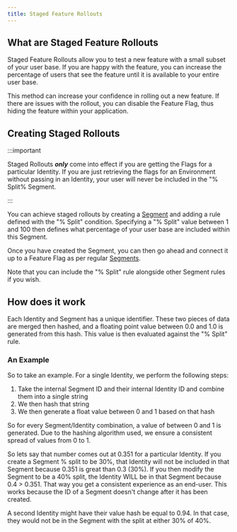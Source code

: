 ```yaml
---
title: Staged Feature Rollouts
---
```


## What are Staged Feature Rollouts

Staged Feature Rollouts allow you to test a new feature with a small subset of your user base. If you are happy with the
feature, you can increase the percentage of users that see the feature until it is available to your entire user base.

This method can increase your confidence in rolling out a new feature. If there are issues with the rollout, you can
disable the Feature Flag, thus hiding the feature within your application.

## Creating Staged Rollouts

:::important

Staged Rollouts **_only_** come into effect if you are getting the Flags for a particular Identity. If you are just
retrieving the flags for an Environment without passing in an Identity, your user will never be included in the "%
Split% Segment.

:::

You can achieve staged rollouts by creating a [Segment](/basic-features/managing-segments.md) and adding a rule defined
with the "% Split" condition. Specifying a "% Split" value between 1 and 100 then defines what percentage of your user
base are included within this Segment.

Once you have created the Segment, you can then go ahead and connect it up to a Feature Flag as per regular
[Segments](/basic-features/managing-segments.md).

Note that you can include the "% Split" rule alongside other Segment rules if you wish.

## How does it work

Each Identity and Segment has a unique identifier. These two pieces of data are merged then hashed, and a floating point
value between 0.0 and 1.0 is generated from this hash. This value is then evaluated against the "% Split" rule.

### An Example

So to take an example. For a single Identity, we perform the following steps:

1. Take the internal Segment ID and their internal Identity ID and combine them into a single string
2. We then hash that string
3. We then generate a float value between 0 and 1 based on that hash

So for every Segment/Identity combination, a value of between 0 and 1 is generated. Due to the hashing algorithm used,
we ensure a consistent spread of values from 0 to 1.

So lets say that number comes out at 0.351 for a particular Identity. If you create a Segment % split to be 30%, that
Identity will not be included in that Segment because 0.351 is great than 0.3 (30%). If you then modify the Segment to
be a 40% split, the Identity WILL be in that Segment because 0.4 > 0.351. That way you get a consistent experience as an
end-user. This works because the ID of a Segment doesn't change after it has been created.

A second Identity might have their value hash be equal to 0.94. In that case, they would not be in the Segment with the
split at either 30% of 40%.
